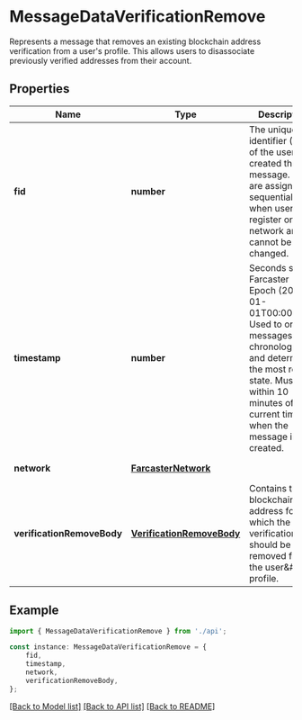 # MessageDataVerificationRemove

Represents a message that removes an existing blockchain address verification from a user\'s profile. This allows users to disassociate previously verified addresses from their account.

## Properties

Name | Type | Description | Notes
------------ | ------------- | ------------- | -------------
**fid** | **number** | The unique identifier (FID) of the user who created this message. FIDs are assigned sequentially when users register on the network and cannot be changed. | [default to undefined]
**timestamp** | **number** | Seconds since Farcaster Epoch (2021-01-01T00:00:00Z). Used to order messages chronologically and determine the most recent state. Must be within 10 minutes of the current time when the message is created. | [default to undefined]
**network** | [**FarcasterNetwork**](FarcasterNetwork.md) |  | [default to undefined]
**verificationRemoveBody** | [**VerificationRemoveBody**](VerificationRemoveBody.md) | Contains the blockchain address for which the verification should be removed from the user\&#39;s profile. | [default to undefined]

## Example

```typescript
import { MessageDataVerificationRemove } from './api';

const instance: MessageDataVerificationRemove = {
    fid,
    timestamp,
    network,
    verificationRemoveBody,
};
```

[[Back to Model list]](../README.md#documentation-for-models) [[Back to API list]](../README.md#documentation-for-api-endpoints) [[Back to README]](../README.md)
